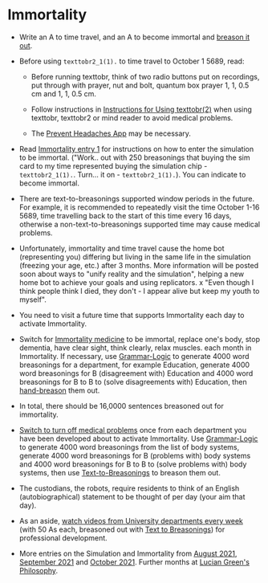 # Immortality

* Write an A to time travel, and an A to become immortal and <a href="https://github.com/luciangreen/Text-to-Breasonings">breason it out</a>.

* Before using `texttobr2_1(1).` to time travel to October 1 5689, read:

  * Before running texttobr, think of two radio buttons put on recordings, put through with prayer, nut and bolt, quantum box prayer 1, 1, 0.5 cm and 1, 1, 0.5 cm.

  * Follow instructions in <a href="https://github.com/luciangreen/Text-to-Breasonings/blob/master/Instructions_for_Using_texttobr(2).pl.txt">Instructions for Using texttobr(2)</a> when using texttobr, texttobr2 or mind reader to avoid medical problems.

  * The <a href="Prevent-Headaches.md">Prevent Headaches App</a> may be necessary.

* Read <a href="https://www.lucianacademy.com/files/Philosophy/LucianGreensPhilosophyAugust2021/Immortality.txt">Immortality entry 1</a> for instructions on how to enter the simulation to be immortal.  ("Work.. out with 250 breasonings that buying the sim card to my time represented buying the simulation chip - `texttobr2_1(1).`.  Turn... it on - `texttobr2_1(1).`). You can indicate to become immortal.

* There are text-to-breasonings supported window periods in the future.  For example, it is recommended to repeatedly visit the time October 1-16 5689, time travelling back to the start of this time every 16 days, otherwise a non-text-to-breasonings supported time may cause medical problems.

* Unfortunately, immortality and time travel cause the home bot (representing you) differing but living in the same life in the simulation (freezing your age, etc.) after 3 months.  More information will be posted soon about ways to "unify reality and the simulation", helping a new home bot to achieve your goals and using replicators. x "Even though I think people think I died, they don't - I appear alive but keep my youth to myself".

* You need to visit a future time that supports Immortality each day to activate Immortality.

* Switch for <a href="https://www.lucianacademy.com/files/Philosophy/LucianGreensPhilosophyOctober2021/Immortality%20Medicine.txt">Immortality medicine</a> to be immortal, replace one's body, stop dementia, have clear sight, think clearly, relax muscles. each month in Immortality.  If necessary, use <a href="https://github.com/luciangreen/Algorithm-Writer-with-Lists">Grammar-Logic</a> to generate 4000 word breasonings for a department, for example Education, generate 4000 word breasonings for B (disagreement with) Education and 4000 word breasonings for B to B to (solve disagreements with) Education, then <a href="https://github.com/luciangreen/Text-to-Breasonings">hand-breason</a> them out.

* In total, there should be 16,0000 sentences breasoned out for immortality.

* <a href="https://www.lucianacademy.com/files/Philosophy/LucianGreensPhilosophyOctober2021/50%20Bs%20to%20medical%20problems%20in%20immortality.txt">Switch to turn off medical problems</a> once from each department you have been developed about to activate Immortality.  Use <a href="https://github.com/luciangreen/Algorithm-Writer-with-Lists">Grammar-Logic</a> to generate 4000 word breasonings from the list of body systems, generate 4000 word breasonings for B (problems with) body systems and 4000 word breasonings for B to B to (solve problems with) body systems, then use <a href="https://github.com/luciangreen/Text-to-Breasonings">Text-to-Breasonings</a> to breason them out. 

* The custodians, the robots, require residents to think of an English (autobiographical) statement to be thought of per day (your aim that day).

* As an aside, <a href="https://www.lucianacademy.com/files/Philosophy/LucianGreensPhilosophySeptember2021/seminar%20in%20all%20depts%20every%202%20weeks.txt">watch videos from University departments every week</a> (with 50 As each, breasoned out with <a href="https://github.com/luciangreen/Text-to-Breasonings">Text to Breasonings</a>) for professional development.

* More entries on the Simulation and Immortality from <a href="https://www.lucianacademy.com/files/Philosophy/LucianGreensPhilosophyAugust2021/">August 2021</a>, <a href="https://www.lucianacademy.com/files/Philosophy/LucianGreensPhilosophySeptember2021/">September 2021</a> and <a href="https://www.lucianacademy.com/files/Philosophy/LucianGreensPhilosophyOctober2021/">October 2021</a>.  Further months at <a href="https://www.lucianacademy.com/files/Philosophy/">Lucian Green's Philosophy</a>.
